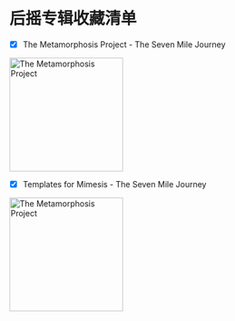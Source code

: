 # 后摇专辑收藏清单
- [x] The Metamorphosis Project - The Seven Mile Journey<br />
<img title="The Metamorphosis Project" alt="The Metamorphosis Project" src="https://cloud.githubusercontent.com/assets/8455958/22976827/4e3928b6-f3c7-11e6-9104-88e951875e60.jpeg" width="200">

- [x] Templates for Mimesis - The Seven Mile Journey<br />
<img title="The Metamorphosis Project" alt="The Metamorphosis Project" src="https://cloud.githubusercontent.com/assets/8455958/22977562/1141aeb2-f3ca-11e6-84ff-8bfb9c4259f8.png" width="200">
